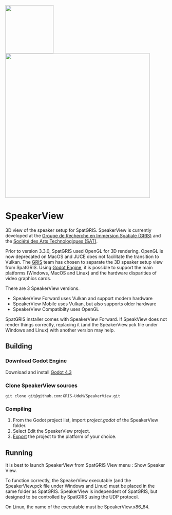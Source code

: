 <p align="left">
  <img width="150" src="https://github.com/user-attachments/assets/fbec48ec-1f0c-41f1-9a10-4ce993747f57">
  <img width="450" src="https://github.com/user-attachments/assets/4cd12fd2-1bab-4139-95a2-73bbfadde332">
</p>

# SpeakerView
3D view of the speaker setup for SpatGRIS. SpeakerView is currently developed at the [Groupe de Recherche en Immersion Spatiale (GRIS)](https://gris.musique.umontreal.ca/) and the [Société des Arts Technologiques (SAT)](https://sat.qc.ca/en/).

Prior to version 3.3.0, SpatGRIS used OpenGL for 3D rendering. OpenGL is now deprecated on MacOS and JUCE does not facilitate the transition to Vulkan. The [GRIS](https://gris.musique.umontreal.ca/) team has chosen to separate the 3D speaker setup view from SpatGRIS. Using [Godot Engine](https://godotengine.org/), it is possible to support the main platforms (Windows, MacOS and Linux) and the hardware disparities of video graphics cards.

There are 3 SpeakerView versions.
- SpeakerView Forward uses Vulkan and support modern hardware
- SpeakerView Mobile uses Vulkan, but also supports older hardware
- SpeakerView Compatibilty uses OpenGL

SpatGRIS installer comes with SpeakerView Forward. If SpeakView does not render things correctly, replacing it (and the SpeakerView.pck file under Windows and Linux) with another version may help.

## Building
### Download Godot Engine
Download and install [Godot 4.3](https://github.com/godotengine/godot/releases/tag/4.3-stable)

### Clone SpeakerView sources
```
git clone git@github.com:GRIS-UdeM/SpeakerView.git
```

### Compiling
1. From the Godot project list, import _project.godot_ of the SpeakerView folder.
2. Select Edit the SpeakerView project.
3. [Export](https://docs.godotengine.org/en/stable/tutorials/export/index.html) the project to the platform of your choice.

## Running
It is best to launch SpeakerView from SpatGRIS View menu : Show Speaker View.

To function correctly, the SpeakerView executable (and the SpeakerView.pck file under Windows and Linux) must be placed in the same folder as SpatGRIS. SpeakerView is independent of SpatGRIS, but designed to be controlled by SpatGRIS using the UDP protocol.

On Linux, the name of the executable must be SpeakerView.x86_64.
